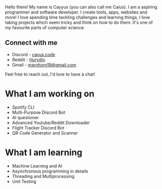 Hello there! My name is Cayyus (you can also call me Caius). I am a aspiring programmer and software developer. I create tools, apps, websites and more! I love spending time tackling challenges and learning things, I love taking projects which seem tricky and think on how to do them. It's one of my favourite parts of computer science.

## Connect with me
- Discord - [cayus.code](https://www.discordapp.com/users/696012281774997554)
- Reddit - [Hurydin](https://www.reddit.com/user/Hurydin/)
- Gmail - marnhorn19@gmail.com <br>

Feel free to reach out, I'd love to have a chat!

# What I am working on
- Spotify CLI
- Multi-Purpose Discord Bot
- AI questioner
- Advanced Youtube/Reddit Downloader
- Flight Tracker Discord Bot
- QR Code Generator and Scanner

# What I am learning 
- Machine Learning and AI
- Asynchronous programming in details
- Threading and Multiprocessing
- Unit Testing
<!---
Daviehoff/Daviehoff is a ✨ special ✨ repository because its `README.md` (this file) appears on your GitHub profile.
You can click the Preview link to take a look at your changes.
--->
